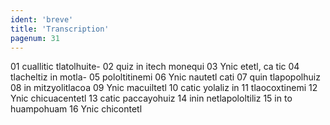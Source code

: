 ```yaml
---
ident: 'breve'
title: 'Transcription'
pagenum: 31
---
```

01  cuallitic tlatolhuite-
02  quiz in itech monequi
03  Ynic etetl, ca tic
04  tlacheltiz in motla-
05  pololtitinemi
06  Ynic nautetl cati
07  quin tlapopolhuiz
08  in mitzyolitlacoa
09  Ynic macuiltetl
10  catic yolaliz in
11  tlaocoxtinemi
12  Ynic chicuacentetl
13  catic paccayohuiz
14  inin netlapololtiliz
15  in to huampohuam
16  Ynic chicontetl
